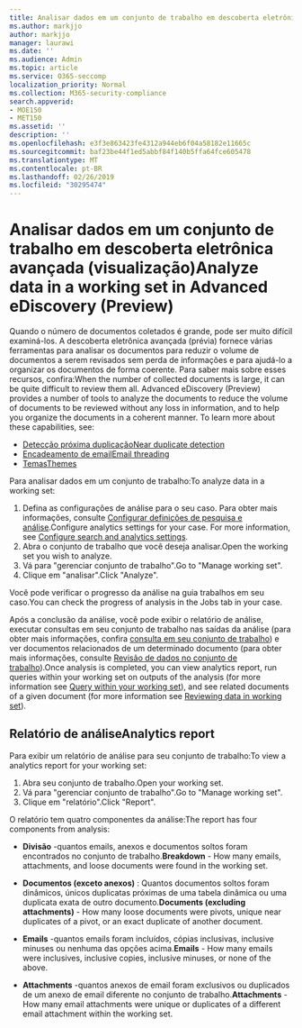 ```yaml
---
title: Analisar dados em um conjunto de trabalho em descoberta eletrônica avançada (visualização)
ms.author: markjjo
author: markjjo
manager: laurawi
ms.date: ''
ms.audience: Admin
ms.topic: article
ms.service: O365-seccomp
localization_priority: Normal
ms.collection: M365-security-compliance
search.appverid:
- MOE150
- MET150
ms.assetid: ''
description: ''
ms.openlocfilehash: e3f3e863423fe4312a944eb6f04a58182e11665c
ms.sourcegitcommit: baf23be44f1ed5abbf84f140b5ffa64fce605478
ms.translationtype: MT
ms.contentlocale: pt-BR
ms.lasthandoff: 02/26/2019
ms.locfileid: "30295474"
---
```

# <a name="analyze-data-in-a-working-set-in-advanced-ediscovery-preview"></a><span data-ttu-id="4233d-102">Analisar dados em um conjunto de trabalho em descoberta eletrônica avançada (visualização)</span><span class="sxs-lookup"><span data-stu-id="4233d-102">Analyze data in a working set in Advanced eDiscovery (Preview)</span></span>

<span data-ttu-id="4233d-p101">Quando o número de documentos coletados é grande, pode ser muito difícil examiná-los. A descoberta eletrônica avançada (prévia) fornece várias ferramentas para analisar os documentos para reduzir o volume de documentos a serem revisados sem perda de informações e para ajudá-lo a organizar os documentos de forma coerente. Para saber mais sobre esses recursos, confira:</span><span class="sxs-lookup"><span data-stu-id="4233d-p101">When the number of collected documents is large, it can be quite difficult to review them all. Advanced eDiscovery (Preview) provides a number of tools to analyze the documents to reduce the volume of documents to be reviewed without any loss in information, and to help you organize the documents in a coherent manner. To learn more about these capabilities, see:</span></span>

- [<span data-ttu-id="4233d-106">Detecção próxima duplicação</span><span class="sxs-lookup"><span data-stu-id="4233d-106">Near duplicate detection</span></span>](near-duplicates.md)
- [<span data-ttu-id="4233d-107">Encadeamento de email</span><span class="sxs-lookup"><span data-stu-id="4233d-107">Email threading</span></span>](email-threading.md)
- [<span data-ttu-id="4233d-108">Temas</span><span class="sxs-lookup"><span data-stu-id="4233d-108">Themes</span></span>](themes.md)

<span data-ttu-id="4233d-109">Para analisar dados em um conjunto de trabalho:</span><span class="sxs-lookup"><span data-stu-id="4233d-109">To analyze data in a working set:</span></span>

1. <span data-ttu-id="4233d-p102">Defina as configurações de análise para o seu caso. Para obter mais informações, consulte [Configurar definições de pesquisa e análise](configure-search-analytics-settings.md).</span><span class="sxs-lookup"><span data-stu-id="4233d-p102">Configure analytics settings for your case. For more information, see [Configure search and analytics settings](configure-search-analytics-settings.md).</span></span>
2. <span data-ttu-id="4233d-112">Abra o conjunto de trabalho que você deseja analisar.</span><span class="sxs-lookup"><span data-stu-id="4233d-112">Open the working set you wish to analyze.</span></span>
3. <span data-ttu-id="4233d-113">Vá para "gerenciar conjunto de trabalho".</span><span class="sxs-lookup"><span data-stu-id="4233d-113">Go to "Manage working set".</span></span>
4. <span data-ttu-id="4233d-114">Clique em "analisar".</span><span class="sxs-lookup"><span data-stu-id="4233d-114">Click "Analyze".</span></span>

<span data-ttu-id="4233d-115">Você pode verificar o progresso da análise na guia trabalhos em seu caso.</span><span class="sxs-lookup"><span data-stu-id="4233d-115">You can check the progress of analysis in the Jobs tab in your case.</span></span>

 <span data-ttu-id="4233d-116">Após a conclusão da análise, você pode exibir o relatório de análise, executar consultas em seu conjunto de trabalho nas saídas da análise (para obter mais informações, confira [consulta em seu conjunto de trabalho](working-set-search.md)) e ver documentos relacionados de um determinado documento (para obter mais informações, consulte [ Revisão de dados no conjunto de trabalho](reviewing-data-in-working-set.md)).</span><span class="sxs-lookup"><span data-stu-id="4233d-116">Once analysis is completed, you can view analytics report, run queries within your working set on outputs of the analysis (for more information see [Query within your working set](working-set-search.md)), and see related documents of a given document (for more information see [Reviewing data in working set](reviewing-data-in-working-set.md)).</span></span>

## <a name="analytics-report"></a><span data-ttu-id="4233d-117">Relatório de análise</span><span class="sxs-lookup"><span data-stu-id="4233d-117">Analytics report</span></span>

<span data-ttu-id="4233d-118">Para exibir um relatório de análise para seu conjunto de trabalho:</span><span class="sxs-lookup"><span data-stu-id="4233d-118">To view a analytics report for your working set:</span></span>

1. <span data-ttu-id="4233d-119">Abra seu conjunto de trabalho.</span><span class="sxs-lookup"><span data-stu-id="4233d-119">Open your working set.</span></span>
2. <span data-ttu-id="4233d-120">Vá para "gerenciar conjunto de trabalho".</span><span class="sxs-lookup"><span data-stu-id="4233d-120">Go to "Manage working set".</span></span>
3. <span data-ttu-id="4233d-121">Clique em "relatório".</span><span class="sxs-lookup"><span data-stu-id="4233d-121">Click "Report".</span></span>

<span data-ttu-id="4233d-122">O relatório tem quatro componentes da análise:</span><span class="sxs-lookup"><span data-stu-id="4233d-122">The report has four components from analysis:</span></span>

- <span data-ttu-id="4233d-123">**Divisão** -quantos emails, anexos e documentos soltos foram encontrados no conjunto de trabalho.</span><span class="sxs-lookup"><span data-stu-id="4233d-123">**Breakdown** - How many emails, attachments, and loose documents were found in the working set.</span></span>

- <span data-ttu-id="4233d-124">**Documentos (exceto anexos)** : Quantos documentos soltos foram dinâmicos, únicos duplicatas próximas de uma tabela dinâmica ou uma duplicata exata de outro documento.</span><span class="sxs-lookup"><span data-stu-id="4233d-124">**Documents (excluding attachments)** - How many loose documents were pivots, unique near duplicates of a pivot, or an exact duplicate of another document.</span></span>

- <span data-ttu-id="4233d-125">**Emails** -quantos emails foram incluídos, cópias inclusivas, inclusive minuses ou nenhuma das opções acima.</span><span class="sxs-lookup"><span data-stu-id="4233d-125">**Emails** - How many emails were inclusives, inclusive copies, inclusive minuses, or none of the above.</span></span>

- <span data-ttu-id="4233d-126">**Attachments** -quantos anexos de email foram exclusivos ou duplicados de um anexo de email diferente no conjunto de trabalho.</span><span class="sxs-lookup"><span data-stu-id="4233d-126">**Attachments** - How many email attachments were unique or duplicates of a different email attachment within the working set.</span></span>